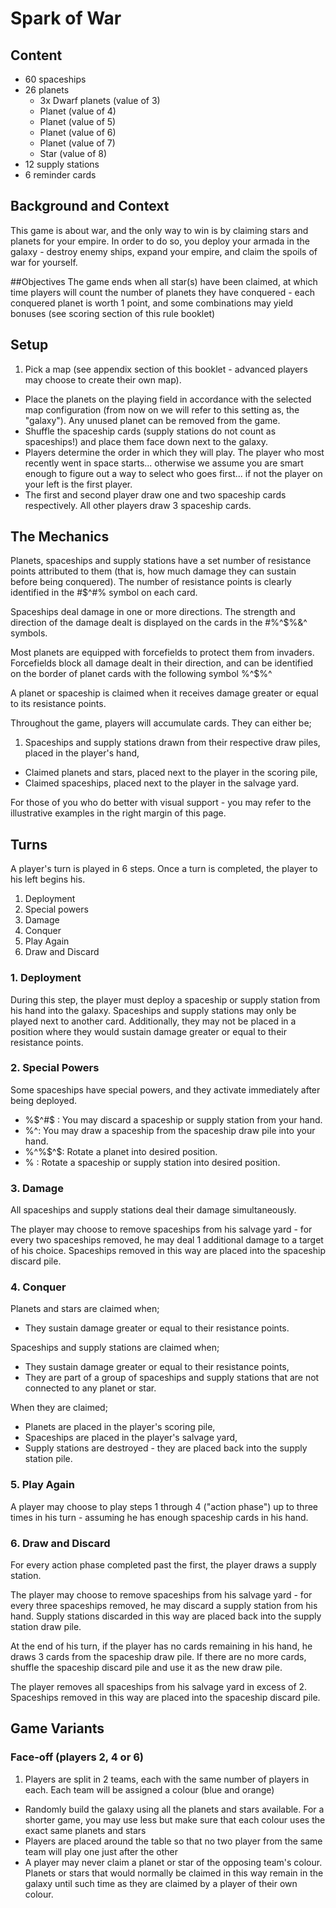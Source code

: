 # Spark of War


## Content

- 60 spaceships
- 26 planets
  * 3x Dwarf planets (value of 3)
  * Planet (value of 4)
  * Planet (value of 5)
  * Planet (value of 6)
  * Planet (value of 7)
  * Star (value of 8)
- 12 supply stations
- 6 reminder cards

## Background and Context
This game is about war, and the only way to win is by claiming stars and planets for your empire. In order to do so, you deploy your armada in the galaxy - destroy enemy ships, expand your empire, and claim the spoils of war for yourself.


##Objectives
The game ends when all star(s) have been claimed, at which time players will count the number of planets they have conquered - each conquered planet is worth 1 point, and some combinations may yield bonuses (see scoring section of this rule booklet)


## Setup
1. Pick a map (see appendix section of this booklet - advanced players may choose to create their own map).
- Place the planets on the playing field in accordance with the selected map configuration (from now on we will refer to this setting as, the "galaxy"). Any unused planet can be removed from the game.
- Shuffle the spaceship cards (supply stations do not count as spaceships!) and place them face down next to the galaxy. 
- Players determine the order in which they will play. The player who most recently went in space starts... otherwise we assume you are smart enough to figure out a way to select who goes first... if not the player on your left is the first player.
- The first and second player draw one and two spaceship cards respectively. All other players draw 3 spaceship cards.

## The Mechanics
Planets, spaceships and supply stations have a set number of resistance points attributed to them (that is, how much damage they can sustain before being conquered). The number of resistance points is clearly identified in the #$^#% symbol on each card. 

Spaceships deal damage in one or more directions. The strength and direction of the damage dealt is displayed on the cards in the #%^$%&^ symbols.

Most planets are equipped with forcefields to protect them from invaders. Forcefields block all damage dealt in their direction, and can be identified on the border of planet cards with the following symbol %^$%^ 

A planet or spaceship is claimed when it receives damage greater or equal to its resistance points. 

Throughout the game, players will accumulate cards. They can either be;

1. Spaceships and supply stations drawn from their respective draw piles, placed in the player's hand,
- Claimed planets and stars, placed next to the player in the scoring pile,
- Claimed spaceships, placed next to the player in the salvage yard.

For those of you who do better with visual support - you may refer to the illustrative examples in the right margin of this page.


## Turns
A player's turn is played in 6 steps. Once a turn is completed, the player to his left begins his.

1. Deployment
2. Special powers
3. Damage
4. Conquer
5. Play Again
6. Draw and Discard

### 1. Deployment

During this step, the player must deploy a spaceship or supply station from his hand into the galaxy. Spaceships and supply stations may only be played next to another card. Additionally, they may not be placed in a position where they would sustain damage greater or equal to their resistance points.

### 2. Special Powers

Some spaceships have special powers, and they activate immediately after being deployed.

- %$^#$ : You may discard a spaceship or supply station from your hand.
- $%^$%^: You may draw a spaceship from the spaceship draw pile into your hand.
- %^%$^$: Rotate a planet into desired position.
- $%^$% : Rotate a spaceship or supply station into desired position.


### 3. Damage

All spaceships and supply stations deal their damage simultaneously. 

The player may choose to remove spaceships from his salvage yard - for every two spaceships removed, he may deal 1 additional damage to a target of his choice. Spaceships removed in this way are placed into the spaceship discard pile. 


### 4. Conquer

Planets and stars are claimed when;

- They sustain damage greater or equal to their resistance points.

Spaceships and supply stations are claimed when;

- They sustain damage greater or equal to their resistance points,
- They are part of a group of spaceships and supply stations that are not connected to any planet or star.

When they are claimed;

* Planets are placed in the player's scoring pile,
* Spaceships are placed in the player's salvage yard,
* Supply stations are destroyed - they are placed back into the supply station pile.

### 5. Play Again

A player may choose to play steps 1 through 4 ("action phase") up to three times in his turn - assuming he has enough spaceship cards in his hand. 

### 6. Draw and Discard

For every action phase completed past the first, the player draws a supply station.

The player may choose to remove spaceships from his salvage yard - for every three spaceships removed, he may discard a supply station from his hand. Supply stations discarded in this way are placed back into the supply station draw pile. 

At the end of his turn, if the player has no cards remaining in his hand, he draws 3 cards from the spaceship draw pile. If there are no more cards, shuffle the spaceship discard pile and use it as the new draw pile. 

The player removes all spaceships from his salvage yard in excess of 2. Spaceships removed in this way are placed into the spaceship discard pile. 


## Game Variants

### Face-off (players 2, 4 or 6)

1. Players are split in 2 teams, each with the same number of players in each. Each team will be assigned a colour (blue and orange)
- Randomly build the galaxy using all the planets and stars available. For a shorter game, you may use less but make sure that each colour uses the exact same planets and stars
- Players are placed around the table so that no two player from the same team will play one just after the other
- A player may never claim a planet or star of the opposing team's colour. Planets or stars that would normally be claimed in this way remain in the galaxy until such time as they are claimed by a player of their own colour.
